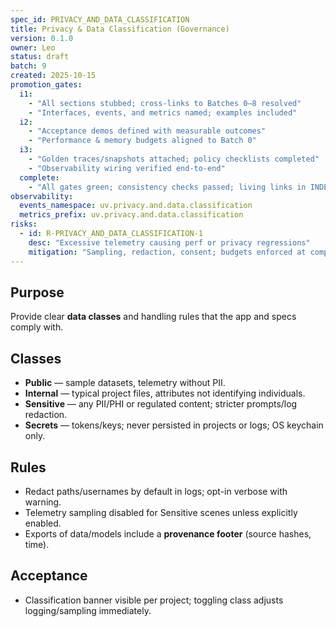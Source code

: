 ```yaml
---
spec_id: PRIVACY_AND_DATA_CLASSIFICATION
title: Privacy & Data Classification (Governance)
version: 0.1.0
owner: Leo
status: draft
batch: 9
created: 2025-10-15
promotion_gates:
  i1:
    - "All sections stubbed; cross-links to Batches 0–8 resolved"
    - "Interfaces, events, and metrics named; examples included"
  i2:
    - "Acceptance demos defined with measurable outcomes"
    - "Performance & memory budgets aligned to Batch 0"
  i3:
    - "Golden traces/snapshots attached; policy checklists completed"
    - "Observability wiring verified end-to-end"
  complete:
    - "All gates green; consistency checks passed; living links in INDEX"
observability:
  events_namespace: uv.privacy.and.data.classification
  metrics_prefix: uv.privacy.and.data.classification
risks:
  - id: R-PRIVACY_AND_DATA_CLASSIFICATION-1
    desc: "Excessive telemetry causing perf or privacy regressions"
    mitigation: "Sampling, redaction, consent; budgets enforced at compile-time"
---
```


## Purpose
Provide clear **data classes** and handling rules that the app and specs comply with.

## Classes
- **Public** — sample datasets, telemetry without PII.
- **Internal** — typical project files, attributes not identifying individuals.
- **Sensitive** — any PII/PHI or regulated content; stricter prompts/log redaction.
- **Secrets** — tokens/keys; never persisted in projects or logs; OS keychain only.

## Rules
- Redact paths/usernames by default in logs; opt-in verbose with warning.
- Telemetry sampling disabled for Sensitive scenes unless explicitly enabled.
- Exports of data/models include a **provenance footer** (source hashes, time).

## Acceptance
- Classification banner visible per project; toggling class adjusts logging/sampling immediately.
